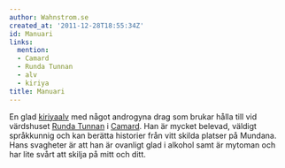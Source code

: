 ```yaml
---
author: Wahnstrom.se
created_at: '2011-12-28T18:55:34Z'
id: Manuari
links:
  mention:
  - Camard
  - Runda Tunnan
  - alv
  - kiriya
title: Manuari
---
```


En glad [kiriya][][alv] med något androgyna drag som brukar hålla till vid värdshuset [Runda Tunnan]
i [Camard]. Han är mycket belevad, väldigt språkkunnig och kan berätta historier från vitt skilda
platser på Mundana. Hans svagheter är att han är ovanligt glad i alkohol samt är mytoman och har
lite svårt att skilja på mitt och ditt.

  [kiriya]: kiriya
  [alv]: alv
  [Runda Tunnan]: Runda_Tunnan
  [Camard]: Camard